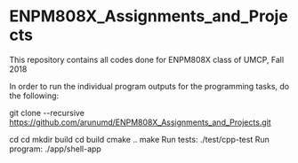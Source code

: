 # ENPM808X_Assignments_and_Projects
This repository contains all codes done for ENPM808X class of UMCP, Fall 2018

In order to run the individual program outputs for the programming tasks, do the following:

git clone --recursive https://github.com/arunumd/ENPM808X_Assignments_and_Projects.git

cd <path to repository>
cd <path to individual programming tasks folder>
mkdir build
cd build
cmake ..
make
Run tests: ./test/cpp-test
Run program: ./app/shell-app
